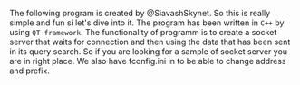 The following program is created by @SiavashSkynet.
So this is really simple and fun si let's dive into it.
The program has been written in `C++` by using `QT framework`.
The functionality of programm is to create a socket server that waits for connection and then using the data that has been sent in its query search.
So if you are looking for a sample of socket server you are in right place.
We also have fconfig.ini in to be able to change address and prefix.
